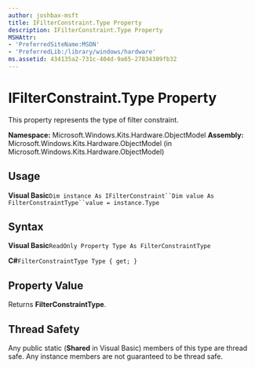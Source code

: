 ```yaml
---
author: joshbax-msft
title: IFilterConstraint.Type Property
description: IFilterConstraint.Type Property
MSHAttr:
- 'PreferredSiteName:MSDN'
- 'PreferredLib:/library/windows/hardware'
ms.assetid: 434135a2-731c-404d-9a65-27834389fb32
---
```


# IFilterConstraint.Type Property


This property represents the type of filter constraint.

**Namespace:** Microsoft.Windows.Kits.Hardware.ObjectModel **Assembly:** Microsoft.Windows.Kits.Hardware.ObjectModel (in Microsoft.Windows.Kits.Hardware.ObjectModel)

## Usage


**Visual Basic**`Dim instance As IFilterConstraint``Dim value As FilterConstraintType``value = instance.Type`

## Syntax


**Visual Basic**`ReadOnly Property Type As FilterConstraintType`

**C#**`FilterConstraintType Type { get; }`

## Property Value


Returns **FilterConstraintType**.

## Thread Safety


Any public static (**Shared** in Visual Basic) members of this type are thread safe. Any instance members are not guaranteed to be thread safe.

 

 






